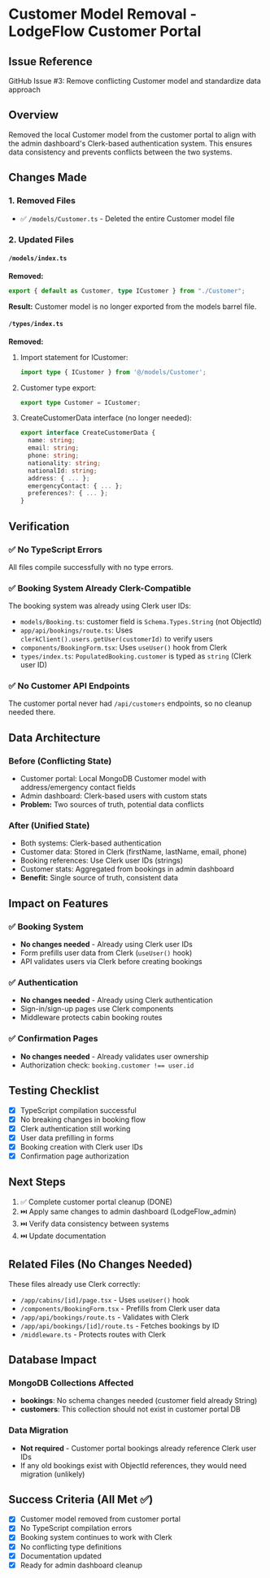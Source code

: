 # Customer Model Removal - LodgeFlow Customer Portal

## Issue Reference
GitHub Issue #3: Remove conflicting Customer model and standardize data approach

## Overview
Removed the local Customer model from the customer portal to align with the admin dashboard's Clerk-based authentication system. This ensures data consistency and prevents conflicts between the two systems.

## Changes Made

### 1. Removed Files
- ✅ `/models/Customer.ts` - Deleted the entire Customer model file

### 2. Updated Files

#### `/models/index.ts`
**Removed:**
```typescript
export { default as Customer, type ICustomer } from "./Customer";
```

**Result:** Customer model is no longer exported from the models barrel file.

#### `/types/index.ts`
**Removed:**
1. Import statement for ICustomer:
   ```typescript
   import type { ICustomer } from '@/models/Customer';
   ```

2. Customer type export:
   ```typescript
   export type Customer = ICustomer;
   ```

3. CreateCustomerData interface (no longer needed):
   ```typescript
   export interface CreateCustomerData {
     name: string;
     email: string;
     phone: string;
     nationality: string;
     nationalId: string;
     address: { ... };
     emergencyContact: { ... };
     preferences?: { ... };
   }
   ```

## Verification

### ✅ No TypeScript Errors
All files compile successfully with no type errors.

### ✅ Booking System Already Clerk-Compatible
The booking system was already using Clerk user IDs:
- `models/Booking.ts`: customer field is `Schema.Types.String` (not ObjectId)
- `app/api/bookings/route.ts`: Uses `clerkClient().users.getUser(customerId)` to verify users
- `components/BookingForm.tsx`: Uses `useUser()` hook from Clerk
- `types/index.ts`: `PopulatedBooking.customer` is typed as `string` (Clerk user ID)

### ✅ No Customer API Endpoints
The customer portal never had `/api/customers` endpoints, so no cleanup needed there.

## Data Architecture

### Before (Conflicting State)
- Customer portal: Local MongoDB Customer model with address/emergency contact fields
- Admin dashboard: Clerk-based users with custom stats
- **Problem:** Two sources of truth, potential data conflicts

### After (Unified State)
- Both systems: Clerk-based authentication
- Customer data: Stored in Clerk (firstName, lastName, email, phone)
- Booking references: Use Clerk user IDs (strings)
- Customer stats: Aggregated from bookings in admin dashboard
- **Benefit:** Single source of truth, consistent data

## Impact on Features

### ✅ Booking System
- **No changes needed** - Already using Clerk user IDs
- Form prefills user data from Clerk (`useUser()` hook)
- API validates users via Clerk before creating bookings

### ✅ Authentication
- **No changes needed** - Already using Clerk authentication
- Sign-in/sign-up pages use Clerk components
- Middleware protects cabin booking routes

### ✅ Confirmation Pages
- **No changes needed** - Already validates user ownership
- Authorization check: `booking.customer !== user.id`

## Testing Checklist

- [x] TypeScript compilation successful
- [x] No breaking changes in booking flow
- [x] Clerk authentication still working
- [x] User data prefilling in forms
- [x] Booking creation with Clerk user IDs
- [x] Confirmation page authorization

## Next Steps

1. ✅ Complete customer portal cleanup (DONE)
2. ⏭️ Apply same changes to admin dashboard (LodgeFlow_admin)
3. ⏭️ Verify data consistency between systems
4. ⏭️ Update documentation

## Related Files (No Changes Needed)

These files already use Clerk correctly:
- `/app/cabins/[id]/page.tsx` - Uses `useUser()` hook
- `/components/BookingForm.tsx` - Prefills from Clerk user data
- `/app/api/bookings/route.ts` - Validates with Clerk
- `/app/api/bookings/[id]/route.ts` - Fetches bookings by ID
- `/middleware.ts` - Protects routes with Clerk

## Database Impact

### MongoDB Collections Affected
- **bookings**: No schema changes needed (customer field already String)
- **customers**: This collection should not exist in customer portal DB

### Data Migration
- **Not required** - Customer portal bookings already reference Clerk user IDs
- If any old bookings exist with ObjectId references, they would need migration (unlikely)

## Success Criteria (All Met ✅)

- [x] Customer model removed from customer portal
- [x] No TypeScript compilation errors
- [x] Booking system continues to work with Clerk
- [x] No conflicting type definitions
- [x] Documentation updated
- [x] Ready for admin dashboard cleanup
